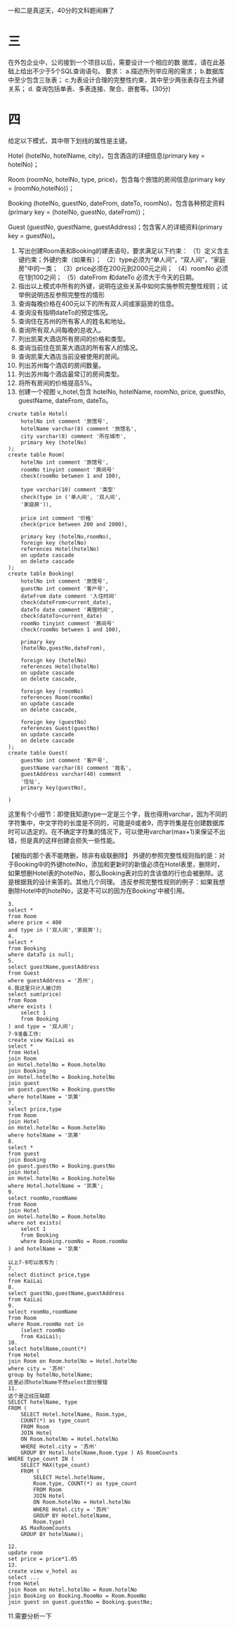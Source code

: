 一和二是真逆天，40分的文科题闹麻了
# 三
在外包企业中，公司接到一个项目以后，需要设计一个相应的数 据库，请在此基础上给出不少于5个SQL查询语句。 要求： a.描述所列举应用的需求； b.数据库中至少包含三张表； c.为表设计合理的完整性约束，其中至少两张表存在主外键关系； d. 查询包括单表、多表连接、聚合、嵌套等。(30分)

# 四
给定以下模式，其中带下划线的属性是主键。

Hotel (hotelNo, hotelName, city)，包含酒店的详细信息(primary key = hotelNo)； 

Room (roomNo, hotelNo, type, price)，包含每个旅馆的房间信息(primary key = (roomNo,hotelNo))； 

Booking (hotelNo, guestNo, dateFrom, dateTo, roomNo)，包含各种预定资料(primary key = (hotelNo, guestNo, dateFrom))； 

Guest (guestNo, guestName, guestAddress)；包含客人的详细资料(primary key = guestNo)。
1. 写出创建Room表和Booking的建表语句，要求满足以下约束： （1）定义含主键约束；外键约束（如果有）； （2）type必须为“单人间”，“双人间”，“家庭房”中的一类； （3）price必须在200元到2000元之间； （4）roomNo 必须在1到100之间； （5）dateFrom 和dateTo 必须大于今天的日期。 
2. 指出以上模式中所有的外键，说明在这些关系中如何实施参照完整性规则；试举例说明违反参照完整性的情形
3. 查询每晚价格在400元以下的所有双人间或家庭房的信息。
4. 查询没有指明dateTo的预定情况。
5. 查询住在苏州的所有客人的姓名和地址。 
6. 查询所有双人间每晚的总收入。
7. 列出凯莱大酒店所有房间的价格和类型。 
8. 查询当前住在凯莱大酒店的所有客人的情况。 
9. 查询凯莱大酒店当前没被使用的房间。 
10. 列出苏州每个酒店的房间数量。 
11. 列出苏州每个酒店最常订的房间类型。 
12. 将所有房间的价格提高5%。
13. 创建一个视图 v_hotel,包含 hotelNo, hotelName, roomNo, price, guestNo, guestName, dateFrom, dateTo。
```
create table Hotel(
	hotelNo int comment '旅馆号',
	hotelName varchar(8) comment '旅馆名',
	city varchar(8) comment '所在城市',
	primary key (hotelNo)
);
create table Room(
	hotelNo int comment '旅馆号',
	roomNo tinyint comment '房间号' 
	check(roomNo between 1 and 100),
	
	type varchar(10) comment '类型' 
	check(type in ('单人间', '双人间', 
	'家庭房')),
	
	price int comment '价格'
	check(price between 200 and 2000),
	
	primary key (hotelNo,roomNo),
	foreign key (hotelNo) 
	references Hotel(hotelNo) 
	on update cascade
	on delete cascade
);
create table Booking(
	hotelNo int comment '旅馆号',
	guestNo int comment '客户号',
	dateFrom date comment '入住时间'
	check(dateFrom>current_date),
	dateTo date comment '离宿时间',
	check(dateTo>current_date)
	roomNo tinyint comment '房间号'
	check(roomNo between 1 and 100),
	
	primary key 
	(hotelNo,guestNo,dateFrom),
	
	foreign key (hotelNo) 
	references Hotel(hotelNo)
	on update cascade
	on delete cascade,
	
	foreign key (roomNo) 
	references Room(roomNo)
	on update cascade
	on delete cascade,
	
	foreign key (guestNo) 
	references Guest(guestNo)
	on update cascade
	on delete cascade
);
create table Guest(
	guestNo int comment '客户号',
	guestName varchar(6) comment '姓名',
	guestAddress varchar(40) comment 
	'住址',
	primary key(guestNo),
	
)
```
这里有个小细节：即使我知道type一定是三个字，我也得用varchar，因为不同的字符集中，中文字符的长度是不同的，可能是6或者9，而字符集是在创建数据库时可以选定的。在不确定字符集的情况下，可以使用varchar(max+1)来保证不出错，但是真的这样创建会损失一些性能。

【被指的那个表不能瞎删，除非有级联删除】
外键的参照完整性规则指的是：对于Booking中的外键hotelNo，添加和更新时的新值必须在Hotel表里，删除时，如果想删Hotel表的hotelNo，那么Booking表对应的含该值的行也会被删除。这是根据我的设计来答的。其他几个同理。
违反参照完整性规则的例子：如果我想删除Hotel中的hotelNo，这是不可以的因为在Booking'中被引用。

```
3.
select *
from Room 
where price < 400 
and type in ('双人间','家庭房');
4.
select *
from Booking 
where dataTo is null;
5.
select guestName,guestAddress 
from Guest 
where guestAddress = '苏州';
6.我这里只计入被订的
select sum(price)
from Room 
where exists (
	select 1
	from Booking 
) and type = '双人间';
7-9准备工作:
create view KaiLai as
select * 
from Hotel 
join Room 
on Hotel.hotelNo = Room.hotelNo 
join Booking
on Hotel.hotelNo = Booking.hotelNo 
join guest 
on guest.guestNo = Booking.guestNo 
where hotelName = '凯莱'
7.
select price,type 
from Room 
join Hotel
on Hotel.hotelNo = Room.hotelNo
where hotelName = '凯莱'
8.
select *
from guest 
join Booking
on guest.guestNo = Booking.guestNo
join Hotel 
on Hotel.hotelNo = Booking.hotelNo
where Hotel.hotelName = '凯莱';
9.
select roomNo,roomName
from Room
join Hotel 
on Hotel.hotelNo = Room.hotelNo
where not exists(
	select 1
	from Booking 
	where Booking.roomNo = Room.roomNo
) and hotelName = '凯莱'

以上7-9可以改写为：
7.
select distinct price,type 
from KaiLai
8.
select guestNo,guestName,guestAddress 
from KaiLai 
9.
select roomNo,roomName 
from Room 
where Room.roomNo not in 
	(select roomNo 
	from KaiLai);
10.
select hotelName,count(*)
from Hotel 
join Room on Room.hotelNo = Hotel.hotelNo
where city = '苏州'
group by hotelNo,hotelName;
这里必须hotelName不然select部分报错
11.
这个是正经压轴题
SELECT hotelName, type 
FROM ( 
	SELECT Hotel.hotelName, Room.type, 
	COUNT(*) as type_count 
	FROM Room 
	JOIN Hotel 
	ON Room.hotelNo = Hotel.hotelNo 
	WHERE Hotel.city = '苏州' 
	GROUP BY Hotel.hotelName,Room.type ) AS RoomCounts 
WHERE type_count IN ( 
	SELECT MAX(type_count) 
	FROM ( 
		SELECT Hotel.hotelName, 
		Room.type, COUNT(*) as type_count 
		FROM Room 
		JOIN Hotel 
		ON Room.hotelNo = Hotel.hotelNo 
		WHERE Hotel.city = '苏州' 
		GROUP BY Hotel.hotelName, 
		Room.type) 
	AS MaxRoomCounts 
	GROUP BY hotelName);

12.
update room
set price = price*1.05
13.
create view v_hotel as 
select ...
from Hotel 
join Room on Hotel.hotelNo = Room.hotelNo 
join Booking on Booking.RoomNo = Room.RoomNo 
join guest on guest.guestNo = Booking.guestNo;
```
11.需要分析一下